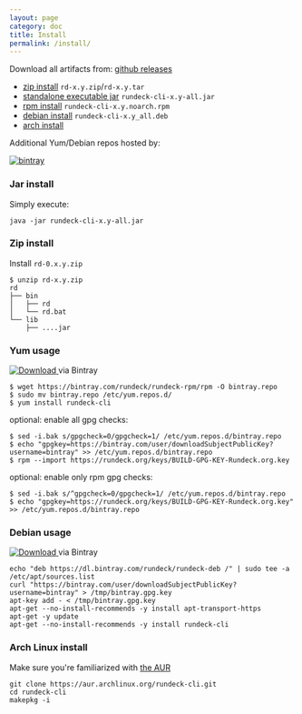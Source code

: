 ```yaml
---
layout: page
category: doc
title: Install
permalink: /install/
---
```



Download all artifacts from: [github releases](https://github.com/rundeck/rundeck-cli/releases)

* [zip install](#zip-install) `rd-x.y.zip`/`rd-x.y.tar`
* [standalone executable jar](#jar-install) `rundeck-cli-x.y-all.jar`
* [rpm install](#yum-usage) `rundeck-cli-x.y.noarch.rpm`
* [debian install](#debian-usage) `rundeck-cli-x.y_all.deb`
* [arch install](#arch-linux-install)

Additional Yum/Debian repos hosted by:

[![bintray]({{site.url}}{{site.baseurl}}/images/downloads-by-bintray-150.png)](https://bintray.com)

### Jar install

Simply execute:

    java -jar rundeck-cli-x.y-all.jar

### Zip install

Install `rd-0.x.y.zip`

    $ unzip rd-x.y.zip
	rd
	├── bin
	│   ├── rd
	│   └── rd.bat
	└── lib
	    ├── ....jar


### Yum usage

[![Download](https://api.bintray.com/packages/rundeck/rundeck-rpm/rundeck-cli/images/download.svg?version={{site.app_version}}) ](https://bintray.com/rundeck/rundeck-rpm/rundeck-cli/{{site.app_version}}/link) via Bintray 

~~~{.sh}
$ wget https://bintray.com/rundeck/rundeck-rpm/rpm -O bintray.repo
$ sudo mv bintray.repo /etc/yum.repos.d/
$ yum install rundeck-cli
~~~

optional: enable all gpg checks:

~~~{.sh}
$ sed -i.bak s/gpgcheck=0/gpgcheck=1/ /etc/yum.repos.d/bintray.repo
$ echo "gpgkey=https://bintray.com/user/downloadSubjectPublicKey?username=bintray" >> /etc/yum.repos.d/bintray.repo
$ rpm --import https://rundeck.org/keys/BUILD-GPG-KEY-Rundeck.org.key
~~~

optional: enable only rpm gpg checks:

~~~{.sh}
$ sed -i.bak s/^gpgcheck=0/gpgcheck=1/ /etc/yum.repos.d/bintray.repo
$ echo "gpgkey=https://rundeck.org/keys/BUILD-GPG-KEY-Rundeck.org.key" >> /etc/yum.repos.d/bintray.repo
~~~

### Debian usage

 [ ![Download](https://api.bintray.com/packages/rundeck/rundeck-deb/rundeck-cli/images/download.svg?version={{site.app_version}}) ](https://bintray.com/rundeck/rundeck-deb/rundeck-cli/{{site.app_version}}/link)
via Bintray

~~~{.sh}
echo "deb https://dl.bintray.com/rundeck/rundeck-deb /" | sudo tee -a /etc/apt/sources.list
curl "https://bintray.com/user/downloadSubjectPublicKey?username=bintray" > /tmp/bintray.gpg.key
apt-key add - < /tmp/bintray.gpg.key
apt-get --no-install-recommends -y install apt-transport-https
apt-get -y update
apt-get --no-install-recommends -y install rundeck-cli
~~~

### Arch Linux install

Make sure you're familiarized with [the AUR](https://wiki.archlinux.org/index.php/Arch_User_Repository)

~~~{.sh}
git clone https://aur.archlinux.org/rundeck-cli.git
cd rundeck-cli
makepkg -i
~~~

